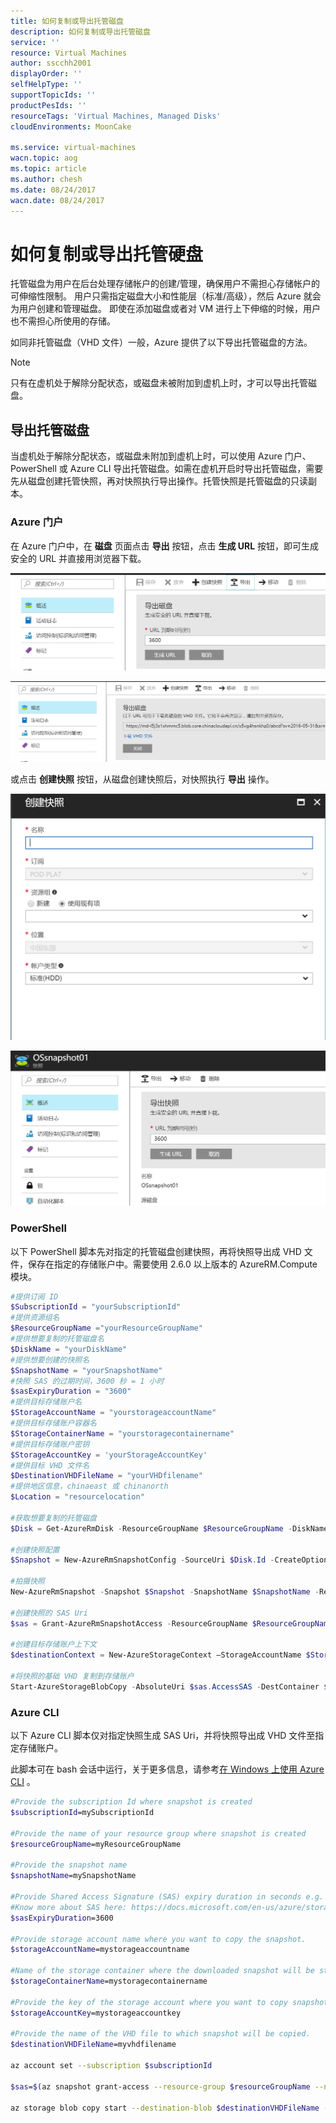 ```yaml
---
title: 如何复制或导出托管磁盘
description: 如何复制或导出托管磁盘
service: ''
resource: Virtual Machines
author: sscchh2001
displayOrder: ''
selfHelpType: ''
supportTopicIds: ''
productPesIds: ''
resourceTags: 'Virtual Machines, Managed Disks'
cloudEnvironments: MoonCake

ms.service: virtual-machines
wacn.topic: aog
ms.topic: article
ms.author: chesh
ms.date: 08/24/2017
wacn.date: 08/24/2017
---
```

# 如何复制或导出托管硬盘

托管磁盘为用户在后台处理存储帐户的创建/管理，确保用户不需担心存储帐户的可伸缩性限制。 用户只需指定磁盘大小和性能层（标准/高级），然后 Azure 就会为用户创建和管理磁盘。 即使在添加磁盘或者对 VM 进行上下伸缩的时候，用户也不需担心所使用的存储。

如同非托管磁盘（VHD 文件）一般，Azure 提供了以下导出托管磁盘的方法。

> [!NOTE]
> 只有在虚机处于解除分配状态，或磁盘未被附加到虚机上时，才可以导出托管磁盘。

## 导出托管磁盘

当虚机处于解除分配状态，或磁盘未附加到虚机上时，可以使用 Azure 门户、PowerShell 或 Azure CLI 导出托管磁盘。如需在虚机开启时导出托管磁盘，需要先从磁盘创建托管快照，再对快照执行导出操作。托管快照是托管磁盘的只读副本。

### Azure 门户

在 Azure 门户中，在 **磁盘** 页面点击 **导出** 按钮，点击 **生成 URL** 按钮，即可生成安全的 URL 并直接用浏览器下载。

![portal-1](media/aog-virtual-machines-howto-export-managed-disks/portal-1.png)

![portal-2](media/aog-virtual-machines-howto-export-managed-disks/portal-2.png)

或点击 **创建快照** 按钮，从磁盘创建快照后，对快照执行 **导出** 操作。

![portal-3](media/aog-virtual-machines-howto-export-managed-disks/portal-3.png)

![portal-4](media/aog-virtual-machines-howto-export-managed-disks/portal-4.png)

### PowerShell

以下 PowerShell 脚本先对指定的托管磁盘创建快照，再将快照导出成 VHD 文件，保存在指定的存储账户中。需要使用 2.6.0 以上版本的 AzureRM.Compute 模块。

```PowerShell
#提供订阅 ID
$SubscriptionId = "yourSubscriptionId"
#提供资源组名
$ResourceGroupName ="yourResourceGroupName"
#提供想要复制的托管磁盘名
$DiskName = "yourDiskName"
#提供想要创建的快照名
$SnapshotName = "yourSnapshotName"
#快照 SAS 的过期时间，3600 秒 = 1 小时
$sasExpiryDuration = "3600"
#提供目标存储账户名
$StorageAccountName = "yourstorageaccountName"
#提供目标存储账户容器名
$StorageContainerName = "yourstoragecontainername"
#提供目标存储账户密钥
$StorageAccountKey = 'yourStorageAccountKey'
#提供目标 VHD 文件名
$DestinationVHDFileName = "yourVHDfilename"
#提供地区信息，chinaeast 或 chinanorth
$Location = "resourcelocation"

#获取想要复制的托管磁盘
$Disk = Get-AzureRmDisk -ResourceGroupName $ResourceGroupName -DiskName $DiskName 

#创建快照配置
$Snapshot = New-AzureRmSnapshotConfig -SourceUri $Disk.Id -CreateOption Copy -Location $Location

#拍摄快照
New-AzureRmSnapshot -Snapshot $Snapshot -SnapshotName $SnapshotName -ResourceGroupName $ResourceGroupName 

#创建快照的 SAS Uri	
$sas = Grant-AzureRmSnapshotAccess -ResourceGroupName $ResourceGroupName -SnapshotName $SnapshotName -DurationInSecond $sasExpiryDuration -Access Read 
 
#创建目标存储账户上下文
$destinationContext = New-AzureStorageContext –StorageAccountName $StorageAccountName -StorageAccountKey $StorageAccountKey  

#将快照的基础 VHD 复制到存储账户
Start-AzureStorageBlobCopy -AbsoluteUri $sas.AccessSAS -DestContainer $StorageContainerName -DestContext $destinationContext -DestBlob $DestinationVHDFileName 
```

### Azure CLI

以下 Azure CLI 脚本仅对指定快照生成 SAS Uri，并将快照导出成 VHD 文件至指定存储账户。

此脚本可在 bash 会话中运行，关于更多信息，请参考[在 Windows 上使用 Azure CLI](https://docs.azure.cn/zh-cn/virtual-machines/windows/cli-options) 。

```bash
#Provide the subscription Id where snapshot is created
$subscriptionId=mySubscriptionId

#Provide the name of your resource group where snapshot is created
$resourceGroupName=myResourceGroupName

#Provide the snapshot name 
$snapshotName=mySnapshotName

#Provide Shared Access Signature (SAS) expiry duration in seconds e.g. 3600.
#Know more about SAS here: https://docs.microsoft.com/en-us/azure/storage/storage-dotnet-shared-access-signature-part-1
$sasExpiryDuration=3600

#Provide storage account name where you want to copy the snapshot. 
$storageAccountName=mystorageaccountname

#Name of the storage container where the downloaded snapshot will be stored
$storageContainerName=mystoragecontainername

#Provide the key of the storage account where you want to copy snapshot. 
$storageAccountKey=mystorageaccountkey

#Provide the name of the VHD file to which snapshot will be copied.
$destinationVHDFileName=myvhdfilename

az account set --subscription $subscriptionId

$sas=$(az snapshot grant-access --resource-group $resourceGroupName --name $snapshotName --duration-in-seconds $sasExpiryDuration --query [accessSas] -o tsv)

az storage blob copy start --destination-blob $destinationVHDFileName --destination-container $storageContainerName --account-name $storageAccountName --account-key $storageAccountKey --source-uri $sas
```
